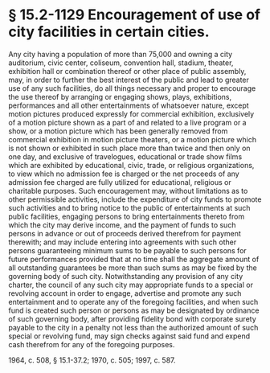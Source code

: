 # § 15.2-1129 Encouragement of use of city facilities in certain cities.

<p>Any city having a population of more than 75,000 and owning a city auditorium, civic center, coliseum, convention hall, stadium, theater, exhibition hall or combination thereof or other place of public assembly, may, in order to further the best interest of the public and lead to greater use of any such facilities, do all things necessary and proper to encourage the use thereof by arranging or engaging shows, plays, exhibitions, performances and all other entertainments of whatsoever nature, except motion pictures produced expressly for commercial exhibition, exclusively of a motion picture shown as a part of and related to a live program or a show, or a motion picture which has been generally removed from commercial exhibition in motion picture theaters, or a motion picture which is not shown or exhibited in such place more than twice and then only on one day, and exclusive of travelogues, educational or trade show films which are exhibited by educational, civic, trade, or religious organizations, to view which no admission fee is charged or the net proceeds of any admission fee charged are fully utilized for educational, religious or charitable purposes. Such encouragement may, without limitations as to other permissible activities, include the expenditure of city funds to promote such activities and to bring notice to the public of entertainments at such public facilities, engaging persons to bring entertainments thereto from which the city may derive income, and the payment of funds to such persons in advance or out of proceeds derived therefrom for payment therewith; and may include entering into agreements with such other persons guaranteeing minimum sums to be payable to such persons for future performances provided that at no time shall the aggregate amount of all outstanding guarantees be more than such sums as may be fixed by the governing body of such city. Notwithstanding any provision of any city charter, the council of any such city may appropriate funds to a special or revolving account in order to engage, advertise and promote any such entertainment and to operate any of the foregoing facilities, and when such fund is created such person or persons as may be designated by ordinance of such governing body, after providing fidelity bond with corporate surety payable to the city in a penalty not less than the authorized amount of such special or revolving fund, may sign checks against said fund and expend cash therefrom for any of the foregoing purposes.</p><p>1964, c. 508, § 15.1-37.2; 1970, c. 505; 1997, c. 587.</p>